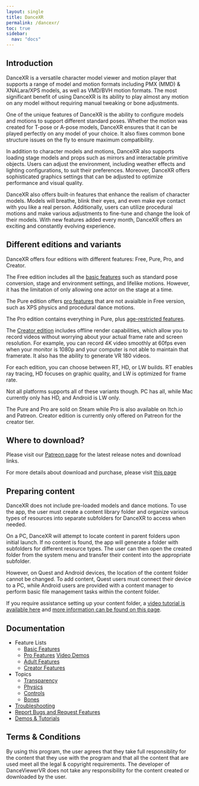```yaml
---
layout: single
title: DanceXR
permalink: /dancexr/
toc: true
sidebar:
  nav: "docs"
---
```


## Introduction

DanceXR is a versatile character model viewer and motion player that supports a range of model and motion formats including PMX (MMD) & XNALara/XPS models, as well as VMD/BVH motion formats. The most significant benefit of using DanceXR is its ability to play almost any motion on any model without requiring manual tweaking or bone adjustments.

One of the unique features of DanceXR is the ability to configure models and motions to support different standard poses. Whether the motion was created for T-pose or A-pose models, DanceXR ensures that it can be played perfectly on any model of your choice. It also fixes common bone structure issues on the fly to ensure maximum compatibility.

In addition to character models and motions, DanceXR also supports loading stage models and props such as mirrors and interactable primitive objects. Users can adjust the environment, including weather effects and lighting configurations, to suit their preferences. Moreover, DanceXR offers sophisticated graphics settings that can be adjusted to optimize performance and visual quality.

DanceXR also offers built-in features that enhance the realism of character models. Models will breathe, blink their eyes, and even make eye contact with you like a real person. Additionally, users can utilize procedural motions and make various adjustments to fine-tune and change the look of their models. With new features added every month, DanceXR offers an exciting and constantly evolving experience.


## Different editions and variants

DanceXR offers four editions with different features: Free, Pure, Pro, and Creator.

The Free edition includes all the [basic features](dancexr/basic_features.md) such as standard pose conversion, stage and environment settings, and lifelike motions. However, it has the limitation of only allowing one actor on the stage at a time.

The Pure edition offers [pro features](dancexr/pro_features.md) that are not avaialble in Free version, such as XPS physics and procedural dance motions. 

The Pro edition contains everything in Pure, plus [age-restricted features](dancexr/adult_features.md).

The [Creator edition](/dancexr/creator.md) includes offline render capabilities, which allow you to record videos without worrying about your actual frame rate and screen resolution. For example, you can record 4K video smoothly at 60fps even when your monitor is 1080p and your computer is not able to maintain that framerate. It also has the ability to generate VR 180 videos.

For each edition, you can choose between RT, HD, or LW builds. RT enables ray tracing, HD focuses on graphic quality, and LW is optimized for frame rate.

Not all platforms supports all of these variants though. PC has all, while Mac currently only has HD, and Android is LW only.

The Pure and Pro are sold on Steam while Pro is also available on Itch.io and Patreon. Creator edition is currently only offered on Patreon for the creator tier. 


## Where to download?

Please visit our [Patreon page](https://www.patreon.com/dvvr) for the latest release notes and download links. 

For more details about download and purchase, please visit [this page](/dancexr/download.md)


## Preparing content

DanceXR does not include pre-loaded models and dance motions. To use the app, the user must create a content library folder and organize various types of resources into separate subfolders for DanceXR to access when needed.

On a PC, DanceXR will attempt to locate content in parent folders upon initial launch. If no content is found, the app will generate a folder with subfolders for different resource types. The user can then open the created folder from the system menu and transfer their content into the appropriate subfolder.

However, on Quest and Android devices, the location of the content folder cannot be changed. To add content, Quest users must connect their device to a PC, while Android users are provided with a content manager to perform basic file management tasks within the content folder.

If you require assistance setting up your content folder, a [video tutorial is available here](https://www.youtube.com/watch?v=kjzxGEd8SqM&list=PLiOnKm2t3bhLV3HcABEs0xjqgrYcmDQcr&index=3) and [more information can be found on this page](dancexr/preparecontent.md).


## Documentation

* Feature Lists
    * [Basic Features](dancexr/basic_features.md)
    * [Pro Features](dancexr/pro_features.md) [Video Demos](https://www.youtube.com/playlist?list=PLiOnKm2t3bhI6E47Smy6xX60n6h3uWeE2)
    * [Adult Features](dancexr/adult_features.md)
    * [Creator Features](dancexr/creator.md)
* Topics
    * [Transparency](dancexr/transparency.md)
    * [Physics](dancexr/physics.md)
    * [Controls](dancexr/controls.md)
    * [Bones](dancexr/bones.md)
* [Troubleshooting](dancexr/troubleshooting.md)
* [Report Bugs and Request Features](https://github.com/alloystorm/dvvr/issues)
* [Demos & Tutorials](https://www.youtube.com/playlist?list=PLiOnKm2t3bhLV3HcABEs0xjqgrYcmDQcr)


## Terms & Conditions
By using this program, the user agrees that they take full responsiblity for the content that they use with the program and that all the content that are used meet all the legal & copyright requirements. The developer of DanceViewerVR does not take any responsibility for the content created or downloaded by the user.  



